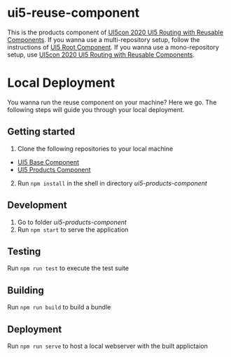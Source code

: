 # ui5-reuse-component
This is the products component of [UI5con 2020 UI5 Routing with Reusable Components](https://github.com/flovogt/ui5con20-ui5-routing/).
If you wanna use a multi-repository setup, follow the instructions of [UI5 Root Component](https://github.com/flovogt/ui5-root-component).
If you wanna use a mono-repository setup, use [UI5con 2020 UI5 Routing with Reusable Components](https://github.com/flovogt/ui5con20-ui5-routing/).

# Local Deployment
You wanna run the reuse component on your machine? Here we go. The following steps will guide you through your local deployment.

## Getting started 
1. Clone the following repositories to your local machine
* [UI5 Base Component](https://github.com/flovogt/ui5-base-component)
* [UI5 Products Component](https://github.com/flovogt/ui5-products-component)
2. Run `npm install` in the shell in directory *ui5-products-component*

## Development
1. Go to folder *ui5-products-component*
2. Run `npm start` to serve the application

## Testing
Run `npm run test` to execute the test suite

## Building
Run `npm run build` to build a bundle

## Deployment
Run `npm run serve` to host a local webserver with the built applictaion